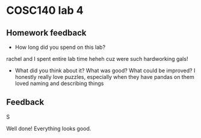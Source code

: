 # COSC140 lab 4

## Homework feedback

 * How long did you spend on this lab?

rachel and I spent entire lab time heheh cuz were such hardworking gals!

 * What did you think about it?  What was good?  What could be improved?
I honestly really love puzzles, especially when they have pandas on them
loved naming and describing things

## Feedback

S

Well done!  Everything looks good.

